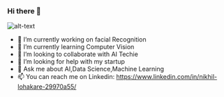 ### Hi there 👋
![alt-text](https://github.com/nikhil2020/Detection_of_parking_space_DL_Project/blob/master/AI.jpg)
- 🔭 I’m currently working on facial Recognition 
- 🌱 I’m currently learning Computer Vision
- 👯 I’m looking to collaborate with AI Techie
- 🤔 I’m looking for help with my startup
- 💬 Ask me about AI,Data Science,Machine Learning
- 📫 You can reach me on Linkedin: https://www.linkedin.com/in/nikhil-lohakare-29970a55/

<!--
**nikhil2020/nikhil2020** is a ✨ _special_ ✨ repository because its `README.md` (this file) appears on your GitHub profile.

Here are some ideas to get you started:


- 😄 Pronouns: ...
- ⚡ Fun fact: ...
-->
